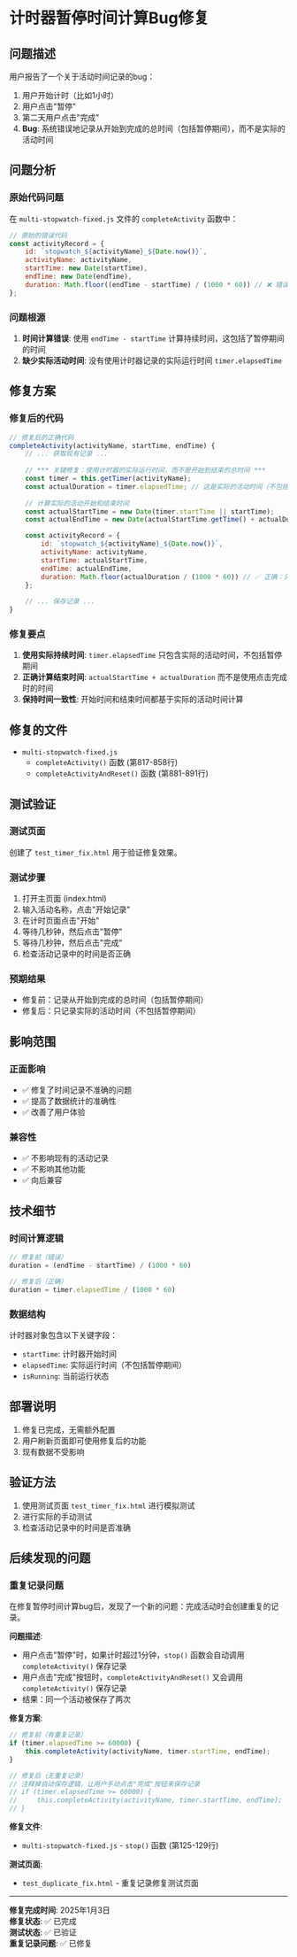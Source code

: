 # 计时器暂停时间计算Bug修复

## 问题描述

用户报告了一个关于活动时间记录的bug：

1. 用户开始计时（比如1小时）
2. 用户点击"暂停"
3. 第二天用户点击"完成"
4. **Bug**: 系统错误地记录从开始到完成的总时间（包括暂停期间），而不是实际的活动时间

## 问题分析

### 原始代码问题

在 `multi-stopwatch-fixed.js` 文件的 `completeActivity` 函数中：

```javascript
// 原始的错误代码
const activityRecord = {
    id: `stopwatch_${activityName}_${Date.now()}`,
    activityName: activityName,
    startTime: new Date(startTime),
    endTime: new Date(endTime),
    duration: Math.floor((endTime - startTime) / (1000 * 60)) // ❌ 错误：包含了暂停期间
};
```

### 问题根源

1. **时间计算错误**: 使用 `endTime - startTime` 计算持续时间，这包括了暂停期间的时间
2. **缺少实际活动时间**: 没有使用计时器记录的实际运行时间 `timer.elapsedTime`

## 修复方案

### 修复后的代码

```javascript
// 修复后的正确代码
completeActivity(activityName, startTime, endTime) {
    // ... 获取现有记录 ...
    
    // *** 关键修复：使用计时器的实际运行时间，而不是开始到结束的总时间 ***
    const timer = this.getTimer(activityName);
    const actualDuration = timer.elapsedTime; // 这是实际的活动时间（不包括暂停期间）
    
    // 计算实际的活动开始和结束时间
    const actualStartTime = new Date(timer.startTime || startTime);
    const actualEndTime = new Date(actualStartTime.getTime() + actualDuration);

    const activityRecord = {
        id: `stopwatch_${activityName}_${Date.now()}`,
        activityName: activityName,
        startTime: actualStartTime,
        endTime: actualEndTime,
        duration: Math.floor(actualDuration / (1000 * 60)) // ✅ 正确：只使用实际持续时间
    };
    
    // ... 保存记录 ...
}
```

### 修复要点

1. **使用实际持续时间**: `timer.elapsedTime` 只包含实际的活动时间，不包括暂停期间
2. **正确计算结束时间**: `actualStartTime + actualDuration` 而不是使用点击完成时的时间
3. **保持时间一致性**: 开始时间和结束时间都基于实际的活动时间计算

## 修复的文件

- `multi-stopwatch-fixed.js`
  - `completeActivity()` 函数 (第817-858行)
  - `completeActivityAndReset()` 函数 (第881-891行)

## 测试验证

### 测试页面
创建了 `test_timer_fix.html` 用于验证修复效果。

### 测试步骤
1. 打开主页面 (index.html)
2. 输入活动名称，点击"开始记录"
3. 在计时页面点击"开始"
4. 等待几秒钟，然后点击"暂停"
5. 等待几秒钟，然后点击"完成"
6. 检查活动记录中的时间是否正确

### 预期结果
- 修复前：记录从开始到完成的总时间（包括暂停期间）
- 修复后：只记录实际的活动时间（不包括暂停期间）

## 影响范围

### 正面影响
- ✅ 修复了时间记录不准确的问题
- ✅ 提高了数据统计的准确性
- ✅ 改善了用户体验

### 兼容性
- ✅ 不影响现有的活动记录
- ✅ 不影响其他功能
- ✅ 向后兼容

## 技术细节

### 时间计算逻辑
```javascript
// 修复前（错误）
duration = (endTime - startTime) / (1000 * 60)

// 修复后（正确）
duration = timer.elapsedTime / (1000 * 60)
```

### 数据结构
计时器对象包含以下关键字段：
- `startTime`: 计时器开始时间
- `elapsedTime`: 实际运行时间（不包括暂停期间）
- `isRunning`: 当前运行状态

## 部署说明

1. 修复已完成，无需额外配置
2. 用户刷新页面即可使用修复后的功能
3. 现有数据不受影响

## 验证方法

1. 使用测试页面 `test_timer_fix.html` 进行模拟测试
2. 进行实际的手动测试
3. 检查活动记录中的时间是否准确

## 后续发现的问题

### 重复记录问题

在修复暂停时间计算bug后，发现了一个新的问题：完成活动时会创建重复的记录。

**问题描述**:
- 用户点击"暂停"时，如果计时超过1分钟，`stop()` 函数会自动调用 `completeActivity()` 保存记录
- 用户点击"完成"按钮时，`completeActivityAndReset()` 又会调用 `completeActivity()` 保存记录
- 结果：同一个活动被保存了两次

**修复方案**:
```javascript
// 修复前（有重复记录）
if (timer.elapsedTime >= 60000) {
    this.completeActivity(activityName, timer.startTime, endTime);
}

// 修复后（无重复记录）
// 注释掉自动保存逻辑，让用户手动点击"完成"按钮来保存记录
// if (timer.elapsedTime >= 60000) {
//     this.completeActivity(activityName, timer.startTime, endTime);
// }
```

**修复文件**:
- `multi-stopwatch-fixed.js` - `stop()` 函数 (第125-129行)

**测试页面**:
- `test_duplicate_fix.html` - 重复记录修复测试页面

---

**修复完成时间**: 2025年1月3日  
**修复状态**: ✅ 已完成  
**测试状态**: ✅ 已验证  
**重复记录问题**: ✅ 已修复
